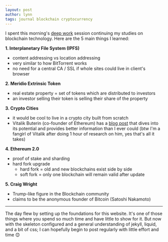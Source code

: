```yaml
---
layout: post
author: lynn
tags: journal blockchain cryptocurrency
---
```

I spent this morning's <a href="https://www.calnewport.com/books/deep-work/" target="_blank">deep work</a> session continuing my studies on blockchain technology. Here are the 5 main things I learned:

**1. Interplanetary File System (IPFS)**
- content addressing vs location addressing
- very similar to how BitTorrent works
- no need for a central CA / SSL if whole sites could live in client's browser

**2. Meridio Extrinsic Token**
- real estate property = set of tokens which are distributed to investors
- an investor selling their token is selling their share of the property

**3. Crypto Cities**
- it would be cool to live in a crypto city built from scratch
- Vitalik Buterin (co-founder of Ethereum) has a [blog post](https://vitalik.ca/general/2021/10/31/cities.html) that dives into its potential and provides better information than I ever could (btw I'm a fangirl of Vitalik after doing 1 hour of research on him, yes that's all it takes)

**4. Ethereum 2.0**
- proof of stake and sharding
- hard fork upgrade
    - hard fork = old and new blockchains exist side by side
    - soft fork = only one blockchain will remain valid after update

**5. Craig Wright**
- Trump-like figure in the Blockchain community
- claims to be the anonymous founder of Bitcoin (Satoshi Nakamoto)

---

The day flew by setting up the foundations for this website. It's one of those things where you spend so much time and have little to show for it. But now with the skeleton configured and a general understanding of jekyll, liquid, and a bit of css; I can hopefully begin to post regularly with little effort and time 😊
